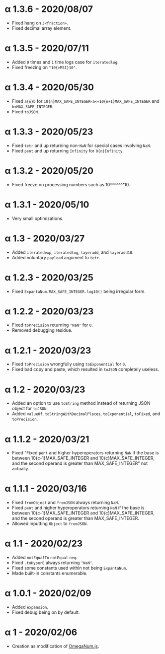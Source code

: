 # α 1.3.6 - 2020/08/07
* Fixed hang on `J<fraction>`.
* Fixed decimal array element.

# α 1.3.5 - 2020/07/11
* Added `0` times and `1` time logs case for `iteratedlog`.
* Fixed freezing on `"10{>MSI}10"`.

# α 1.3.4 - 2020/05/30
* Fixed `a{n}b` for `10{n}MAX_SAFE_INTEGER<a<=10{n+1}MAX_SAFE_INTEGER` and `b<MAX_SAFE_INTEGER`.
* Fixed `toJSON`.

# α 1.3.3 - 2020/05/23
* Fixed `tetr` and up returning non-`NaN` for special cases involving `NaN`.
* Fixed `pent` and up returning `Infinity` for `0{n}Infinity`.

# α 1.3.2 - 2020/05/20
* Fixed freeze on processing numbers such as 10^^^^^^^10.

# α 1.3.1 - 2020/05/10
* Very small optimizations.

# α 1.3 - 2020/03/27
* Added `iteratedexp`, `iteratedlog`, `layeradd`, and `layeradd10`.
* Added voluntary `payload` argument to `tetr`.

# α 1.2.3 - 2020/03/25
* Fixed `ExpantaNum.MAX_SAFE_INTEGER.log10()` being irregular form.

# α 1.2.2 - 2020/03/23
* Fixed `toPrecision` returning `"NaN"` for `0`.
* Removed debugging residue.

# α 1.2.1 - 2020/03/23
* Fixed `toPrecision` wrongfully using `toExponential` for `0`.
* Fixed bad copy and paste, which resulted in `toJSON` completely useless.

# α 1.2 - 2020/03/23
* Added an option to use `toString` method instead of returning JSON object for `toJSON`.
* Added `valueOf`, `toStringWithDecimalPlaces`, `toExponential`, `toFixed`, and `toPrecision`.

# α 1.1.2 - 2020/03/21
* Fixed "Fixed `pent` and higher hyperoperators returning `NaN` if the base is between 10{c-1}MAX_SAFE_INTEGER and 10{c}MAX_SAFE_INTEGER, and the second operand is greater than MAX_SAFE_INTEGER" not actually.

# α 1.1.1 - 2020/03/16
* Fixed `fromObject` and `fromJSON` always returning `NaN`.
* Fixed `pent` and higher hyperoperators returning `NaN` if the base is between 10{c-1}MAX_SAFE_INTEGER and 10{c}MAX_SAFE_INTEGER, and the second operand is greater than MAX_SAFE_INTEGER.
* Allowed inputting `Object` to `fromJSON`.

# α 1.1 - 2020/02/23
* Added `notEqualTo` `notEqual` `neq`.
* Fixed `.toHyperE` always returning `"NaN"`.
* Fixed some constants used within not being `ExpantaNum`.
* Made built-in constants enumerable.

# α 1.0.1 - 2020/02/09
* Added `expansion`.
* Fixed debug being on by default.

# α 1 - 2020/02/06
* Creation as modification of [OmegaNum.js](https://github.com/Naruyoko/OmegaNum.js).